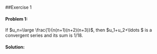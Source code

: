 
##Exercise 1


#### Problem 1:
If $u_n=\large \frac{1}{n(n+1)(n+2)(n+3)}$, then $u_1+u_2+\ldots $  is a convergent series and its sum is 1/18.
#### Solution:





